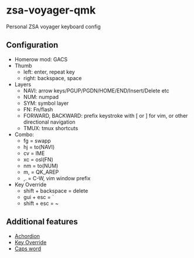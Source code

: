 # zsa-voyager-qmk

Personal ZSA voyager keyboard config

## Configuration
* Homerow mod: GACS
* Thumb
    * left: enter, repeat key
    * right: backspace, space
* Layers
    * NAVI: arrow keys/PGUP/PGDN/HOME/END/Insert/Delete etc
    * NUM: numpad
    * SYM: symbol layer
    * FN: Fn/flash
    * FORWARD, BACKWARD: prefix keystroke with [ or ] for vim, or other directional navigation
    * TMUX: tmux shortcuts
* Combo:
    * fg = swapp
    * hj = to(NAVI)
    * cv = IME
    * xc = osl(FN)
    * nm = to(NUM)
    * m, = QK_AREP
    * ,. = C-W, vim window prefix
* Key Override
    * shift + backspace = delete
    * gui + esc = \`
    * shift + esc = ~

## Additional features
* [Achordion](https://getreuer.info/posts/keyboards/achordion/index.html)
* [Key Override](https://docs.qmk.fm/#/feature_key_overrides)
* [Caps word](https://docs.qmk.fm/features/caps_word)
